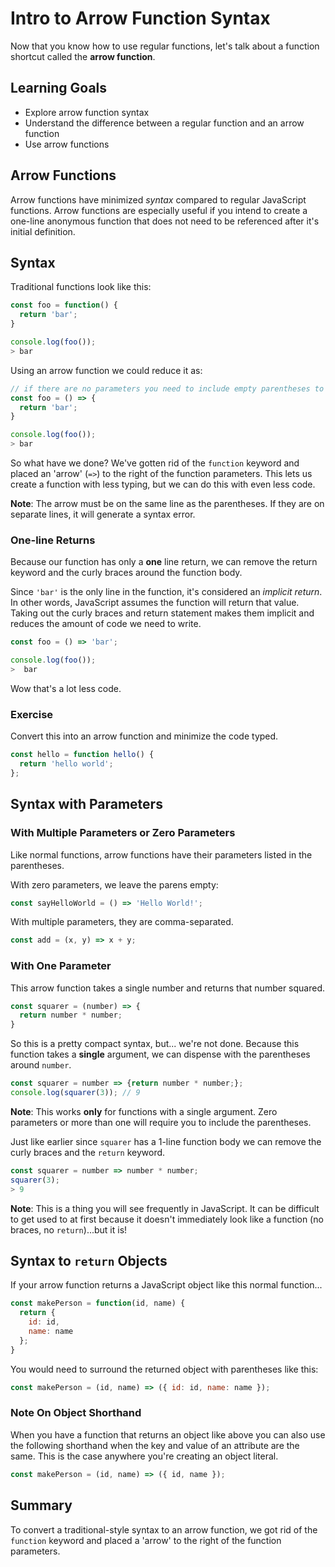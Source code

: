 # Intro to Arrow Function Syntax

Now that you know how to use regular functions, let's talk about a function shortcut called the **arrow function**.

## Learning Goals
- Explore arrow function syntax
- Understand the difference between a regular function and an arrow function
- Use arrow functions

## Arrow Functions

Arrow functions have minimized _syntax_ compared to regular JavaScript
functions. Arrow functions are especially useful if you intend to
create a one-line anonymous function that does not need to be
referenced after it's initial definition.

## Syntax

Traditional functions look like this:

```javascript
const foo = function() {
  return 'bar';
}

console.log(foo());  
> bar
```

Using an arrow function we could reduce it as:

```javascript
// if there are no parameters you need to include empty parentheses to indicate it's a function
const foo = () => {
  return 'bar';
}

console.log(foo());  
> bar
```

So what have we done?  We've gotten rid of the `function` keyword and placed an 'arrow' (`=>`) to the right of the function parameters.  This lets us create a function with less typing, but we can do this with even less code.

**Note**:  The arrow must be on the same line as the parentheses.  If they are on separate lines, it will generate a syntax error.

### One-line Returns

Because our function has only a **one** line return, we can remove the return keyword and the curly braces around the function body.

Since `'bar'` is the only line in the function, it's considered an _implicit return_.  In other words, JavaScript assumes the function will return that value.  Taking out the curly braces and return statement makes them implicit and reduces the amount of code we need to write.

```javascript
const foo = () => 'bar';

console.log(foo());
>  bar
```

Wow that's a lot less code.

### Exercise

Convert this into an arrow function and minimize the code typed.

```javascript
const hello = function hello() {
  return 'hello world';
};
```

## Syntax with Parameters

### With Multiple Parameters or Zero Parameters

Like normal functions, arrow functions have their parameters listed in the parentheses.

With zero parameters, we leave the parens empty:

```javascript
const sayHelloWorld = () => 'Hello World!';
```

With multiple parameters, they are comma-separated.

```javascript
const add = (x, y) => x + y;
```

### With One Parameter

This arrow function takes a single number and returns that number squared.

```javascript
const squarer = (number) => {
  return number * number;
}
```

So this is a pretty compact syntax, but... we're not done.  Because this function takes a **single** argument, we can dispense with the parentheses around `number`.

```javascript
const squarer = number => {return number * number;};
console.log(squarer(3)); // 9
```

**Note**: This works **only** for functions with a single argument.  Zero parameters or more than one will require you to include the parentheses.  

Just like earlier since `squarer` has a 1-line function body we can remove the curly braces and the `return` keyword.

```javascript
const squarer = number => number * number;
squarer(3);
> 9
```

**Note**:  This is a thing you will see frequently in JavaScript. It can be difficult to get used to at first because it doesn't immediately look like a function (no braces, no `return`)...but it is!

## Syntax to `return` Objects

If your arrow function returns a JavaScript object like this normal function...

```javascript
const makePerson = function(id, name) {
  return {
    id: id,
    name: name
  };
}
```

You would need to surround the returned object with parentheses like this:

```javascript
const makePerson = (id, name) => ({ id: id, name: name });
```

### Note On Object Shorthand

When you have a function that returns an object like above you can also use the following shorthand when the key and value of an attribute are the same.  This is the case anywhere you're creating an object literal.

```javascript
const makePerson = (id, name) => ({ id, name });
```

## Summary

To convert a traditional-style syntax to an arrow function, we got rid of the `function` keyword and placed a 'arrow' to the right of the function parameters.
